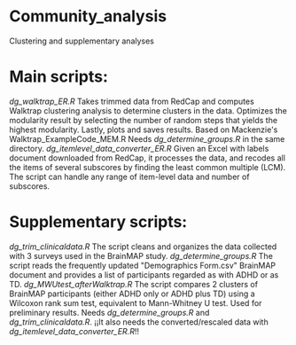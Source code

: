 # Community_analysis
Clustering and supplementary analyses

# Main scripts:
*dg_walktrap_ER.R* Takes trimmed data from RedCap and computes Walktrap clustering analysis to determine clusters in the data. Optimizes the modularity result by selecting the number of random steps that yields the highest modularity. Lastly, plots and saves results.
    Based on Mackenzie's Walktrap_ExampleCode_MEM.R
    Needs *dg_determine_groups.R* in the same directory.
*dg_itemlevel_data_converter_ER.R* Given an Excel with labels document downloaded from RedCap, it processes the data, and recodes all the items of several subscores by finding the least common multiple (LCM). The script can handle any range of item-level data and number of subscores.

# Supplementary scripts:
*dg_trim_clinicaldata.R* The script cleans and organizes the data collected with 3 surveys used in the BrainMAP study.
*dg_determine_groups.R* The script reads the frequently updated "Demographics Form.csv" BrainMAP document and provides a list of participants regarded as with ADHD or as TD.
*dg_MWUtest_afterWalktrap.R* The script compares 2 clusters of BrainMAP participants (either ADHD only or ADHD plus TD) using a Wilcoxon rank sum test, equivalent to Mann-Whitney U test. Used for preliminary results.
  Needs *dg_determine_groups.R* and *dg_trim_clinicaldata.R*. ¡¡It also needs the converted/rescaled data with *dg_itemlevel_data_converter_ER.R*!!
